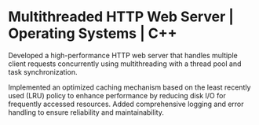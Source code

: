 # Multithreaded HTTP Web Server | Operating Systems | C++

Developed a high-performance HTTP web server that handles multiple client requests concurrently using multithreading with a thread pool and task synchronization.
 
Implemented an optimized caching mechanism based on the least recently used (LRU) policy to enhance performance by reducing disk I/O for frequently accessed resources. Added comprehensive logging and error handling to ensure reliability and maintainability.

